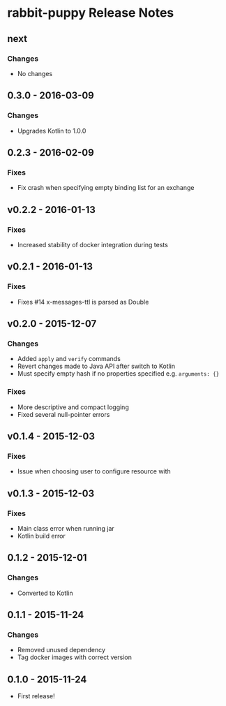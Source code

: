# rabbit-puppy Release Notes
## next
### Changes
- No changes

## 0.3.0 - 2016-03-09
### Changes
- Upgrades Kotlin to 1.0.0

## 0.2.3 - 2016-02-09
### Fixes
- Fix crash when specifying empty binding list for an exchange

## v0.2.2 - 2016-01-13
### Fixes
- Increased stability of docker integration during tests

## v0.2.1 - 2016-01-13
### Fixes
- Fixes #14 x-messages-ttl is parsed as Double

## v0.2.0 - 2015-12-07
### Changes
- Added `apply` and `verify` commands
- Revert changes made to Java API after switch to Kotlin
- Must specify empty hash if no properties specified e.g. `arguments: {}`

### Fixes
- More descriptive and compact logging
- Fixed several null-pointer errors

## v0.1.4 - 2015-12-03
### Fixes
- Issue when choosing user to configure resource with

## v0.1.3 - 2015-12-03
### Fixes
- Main class error when running jar
- Kotlin build error

## 0.1.2 - 2015-12-01
### Changes
- Converted to Kotlin

## 0.1.1 - 2015-11-24
### Changes
- Removed unused dependency
- Tag docker images with correct version

## 0.1.0 - 2015-11-24
- First release!
